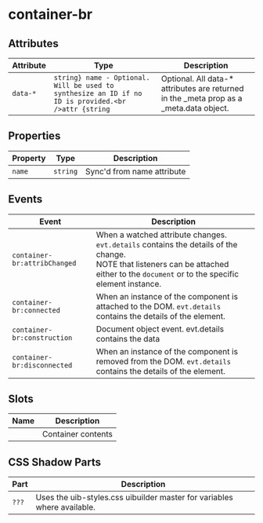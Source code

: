 # container-br

## Attributes

| Attribute | Type                                             | Description                                      |
|-----------|--------------------------------------------------|--------------------------------------------------|
| `data-*`  | `string} name - Optional. Will be used to synthesize an ID if no ID is provided.<br />attr {string` | Optional. All data-* attributes are returned in the _meta prop as a _meta.data object. |

## Properties

| Property | Type     | Description                |
|----------|----------|----------------------------|
| `name`   | `string` | Sync'd from name attribute |

## Events

| Event                        | Description                                      |
|------------------------------|--------------------------------------------------|
| `container-br:attribChanged` | When a watched attribute changes. `evt.details` contains the details of the change.<br />NOTE that listeners can be attached either to the `document` or to the specific element instance. |
| `container-br:connected`     | When an instance of the component is attached to the DOM. `evt.details` contains the details of the element. |
| `container-br:construction`  | Document object event. evt.details contains the data |
| `container-br:disconnected`  | When an instance of the component is removed from the DOM. `evt.details` contains the details of the element. |

## Slots

| Name | Description        |
|------|--------------------|
|      | Container contents |

## CSS Shadow Parts

| Part  | Description                                      |
|-------|--------------------------------------------------|
| `???` | Uses the uib-styles.css uibuilder master for variables where available. |
